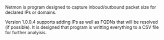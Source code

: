 Netmon is program designed to capture inboud/outbound packet size for declared IPs or domains.

Version 1.0.0.4 supports adding IPs as well as FQDNs that will be resolved (if possible). 
It is designed that program is writting everything to a CSV file for further analyisis.
